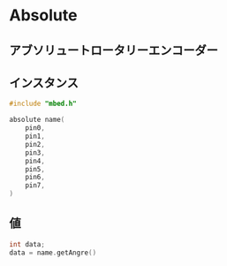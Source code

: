 # Absolute

## アブソリュートロータリーエンコーダー

## インスタンス

```cpp
#include "mbed.h"

absolute name(
    pin0,
    pin1,
    pin2,
    pin3,
    pin4,
    pin5,
    pin6,
    pin7,
)
```

## 値

```cpp
int data;
data = name.getAngre()
```
